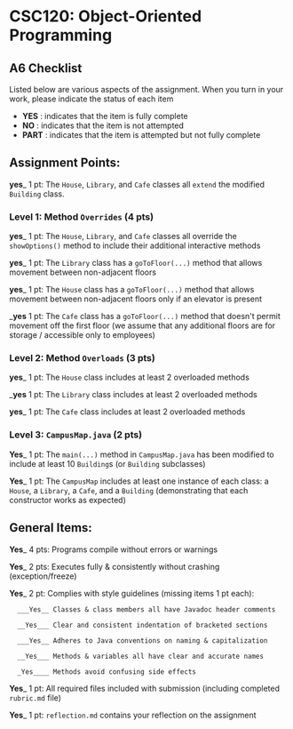 # CSC120: Object-Oriented Programming
## A6 Checklist

Listed below are various aspects of the assignment.  When you turn in your work, please indicate the status of each item

- **YES** : indicates that the item is fully complete
- **NO** : indicates that the item is not attempted
- **PART** : indicates that the item is attempted but not fully complete


## Assignment Points:

__yes___ 1 pt: The `House`, `Library`, and `Cafe` classes all `extend` the modified `Building` class.

### Level 1: Method `Overrides` (4 pts)

__yes___ 1 pt: The `House`, `Library`, and `Cafe` classes all override the `showOptions()` method to include their additional interactive methods

__yes___ 1 pt: The `Library` class has a `goToFloor(...)` method that allows movement between non-adjacent floors

__yes___ 1 pt: The `House` class has a `goToFloor(...)` method that allows movement between non-adjacent floors only if an elevator is present

___yes__ 1 pt: The `Cafe` class has a `goToFloor(...)` method that doesn't permit movement off the first floor (we assume that any additional floors are for storage / accessible only to employees)

### Level 2: Method `Overloads` (3 pts)

__yes___ 1 pt: The `House` class includes at least 2 overloaded methods

___yes__ 1 pt: The `Library` class includes at least 2 overloaded methods

__yes___ 1 pt: The `Cafe` class includes at least 2 overloaded methods

### Level 3: `CampusMap.java` (2 pts)

__Yes___ 1 pt: The `main(...)` method in `CampusMap.java` has been modified to include at least 10 `Building`s (or `Building` subclasses)

__Yes___ 1 pt: The `CampusMap` includes at least one instance of each class: a `House`, a `Library`, a `Cafe`, and a `Building` (demonstrating that each constructor works as expected)



## General Items:

__Yes___ 4 pts: Programs compile without errors or warnings

__Yes___ 2 pts: Executes fully & consistently without crashing (exception/freeze)

__Yes___ 2 pt: Complies with style guidelines (missing items 1 pt each):

      ___Yes__ Classes & class members all have Javadoc header comments

      __Yes___ Clear and consistent indentation of bracketed sections

      ___Yes__ Adheres to Java conventions on naming & capitalization

      __Yes___ Methods & variables all have clear and accurate names

      _Yes____ Methods avoid confusing side effects

__Yes___ 1 pt: All required files included with submission (including completed `rubric.md` file)

__Yes___ 1 pt: `reflection.md` contains your reflection on the assignment
